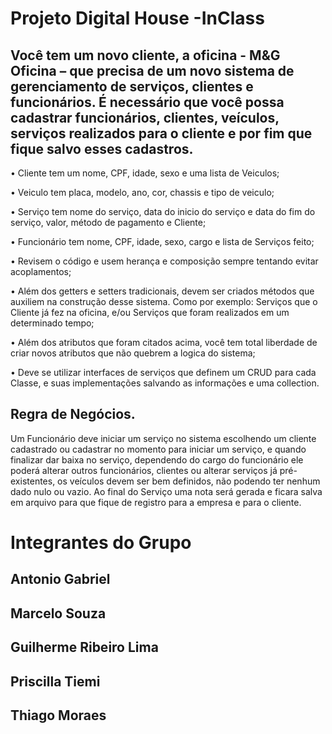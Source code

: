 # Projeto Digital House -InClass

## Você tem um novo cliente, a oficina - M&G Oficina – que precisa de um novo sistema de gerenciamento de serviços, clientes e funcionários. É necessário que você possa cadastrar funcionários, clientes, veículos, serviços realizados para o cliente e por fim que fique salvo esses cadastros.

• Cliente tem um nome, CPF, idade, sexo e uma lista de Veiculos;

• Veiculo tem placa, modelo, ano, cor, chassis e tipo de veiculo;

• Serviço tem nome do serviço, data do inicio do serviço e data do fim do serviço, valor, método de pagamento e Cliente;

• Funcionário tem nome, CPF, idade, sexo, cargo e lista de Serviços feito;

• Revisem o código e usem herança e composição sempre tentando evitar acoplamentos;

• Além dos getters e setters tradicionais, devem ser criados métodos que auxiliem na construção desse sistema. Como por exemplo: Serviços que o Cliente já fez na oficina, e/ou Serviços que foram realizados em um determinado tempo;

• Além dos atributos que foram citados acima, você tem total liberdade de criar novos atributos que não quebrem a logica do sistema;

• Deve se utilizar interfaces de serviços que definem um CRUD para cada Classe, e suas implementações salvando as informações e uma collection.

## Regra de Negócios.

Um Funcionário deve iniciar um serviço no sistema escolhendo um cliente cadastrado ou cadastrar no momento para iniciar um serviço, e quando finalizar dar baixa no serviço, dependendo do cargo do funcionário ele poderá alterar outros funcionários, clientes ou alterar serviços já pré-existentes, os veículos devem ser bem definidos, não podendo ter nenhum dado nulo ou vazio. Ao final do Serviço uma nota será gerada e ficara salva em arquivo para que fique de registro para a empresa e para o cliente.

# Integrantes do Grupo

## Antonio Gabriel
## Marcelo Souza
## Guilherme Ribeiro Lima
## Priscilla Tiemi
## Thiago Moraes